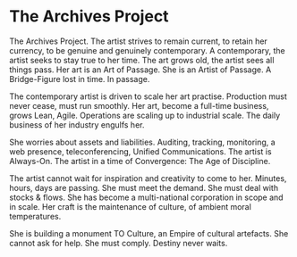 The Archives Project
====================

The Archives Project. The artist strives to remain current, to retain her currency, to be genuine and genuinely contemporary. A contemporary, the artist seeks to stay true to her time. The art grows old, the artist sees all things pass. Her art is an Art of Passage. She is an Artist of Passage. A Bridge-Figure lost in time. In passage.

The contemporary artist is driven to scale her art practise. Production must never cease, must run smoothly. Her art, become a full-time business, grows Lean, Agile. Operations are scaling up to industrial scale. The daily business of her industry engulfs her.

She worries about assets and liabilities. Auditing, tracking, monitoring, a web presence, teleconferencing, Unified Communications. The artist is Always-On. The artist in a time of Convergence: The Age of Discipline.

The artist cannot wait for inspiration and creativity to come to her. Minutes, hours, days are passing. She must meet the demand. She must deal with stocks & flows. She has become a multi-national corporation in scope and in scale. Her craft is the maintenance of culture, of ambient moral temperatures.

She is building a monument TO Culture, an Empire of cultural artefacts. She cannot ask for help. She must comply. Destiny never waits.
